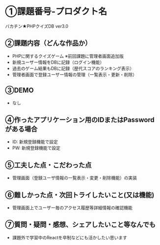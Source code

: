 # ①課題番号-プロダクト名

バカチン★PHPクイズDB ver3.0

## ②課題内容（どんな作品か）

- PHPに関するクイズゲーム ※前回課題に管理者画面追加版
- 新規ユーザー情報をDBに記録（ログイン機能）
- 過去のゲーム結果もDBに記録（歴代スコアのランキング表示）
- 管理者画面で登録ユーザー情報の管理（一覧表示・更新・削除）

## ③DEMO

- なし

## ④作ったアプリケーション用のIDまたはPasswordがある場合

- ID: 新規登録機能で設定
- PW: 新規登録機能で設定

## ⑤工夫した点・こだわった点

- 管理画面（登録ユーザ情報の一覧表示・変更・削除機能）の実装

## ⑥難しかった点・次回トライしたいこと(又は機能)

- 管理画面上でユーザー毎のアクセス履歴等詳細情報の確認機能

## ⑦質問・疑問・感想、シェアしたいこと等なんでも

- 課題外で学習中のReactを卒制などにも活かしたい思います